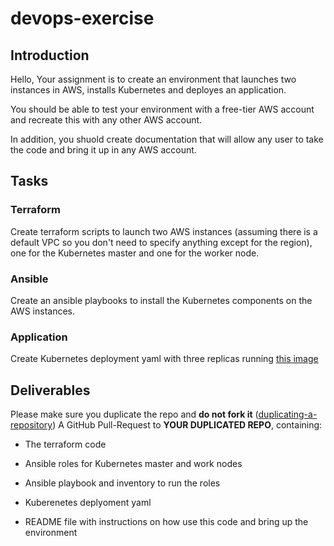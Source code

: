 # devops-exercise

## Introduction

Hello, 
Your assignment is to create an environment that launches two instances in AWS, installs Kubernetes and deployes an application.

You should be able to test your environment with a free-tier AWS account and recreate this with any other AWS account.

In addition, you shuold create documentation that will allow any user to take the code and bring it up in any AWS account.

## Tasks

### Terraform
Create terraform scripts to launch two AWS instances (assuming there is a default VPC so you don't need to specify anything except for the region), one for the Kubernetes master and one for the worker node.

### Ansible
Create an ansible playbooks to install the Kubernetes components on the AWS instances.

### Application
Create Kubernetes deployment yaml with three replicas running [this image](https://hub.docker.com/r/gairadzi/webserver)

## Deliverables
Please make sure you duplicate the repo and **do not fork it** ([duplicating-a-repository](https://docs.github.com/en/github/creating-cloning-and-archiving-repositories/creating-a-repository-on-github/duplicating-a-repository))
A GitHub Pull-Request to **YOUR DUPLICATED REPO**, containing:


* The terraform code

* Ansible roles for Kubernetes master and work nodes

* Ansible playbook and inventory to run the roles

* Kuberenetes deplyoment yaml

* README file with instructions on how use this code and bring up the environment

